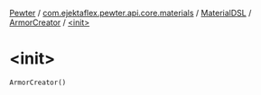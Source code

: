 [Pewter](../../../index.md) / [com.ejektaflex.pewter.api.core.materials](../../index.md) / [MaterialDSL](../index.md) / [ArmorCreator](index.md) / [&lt;init&gt;](./-init-.md)

# &lt;init&gt;

`ArmorCreator()`